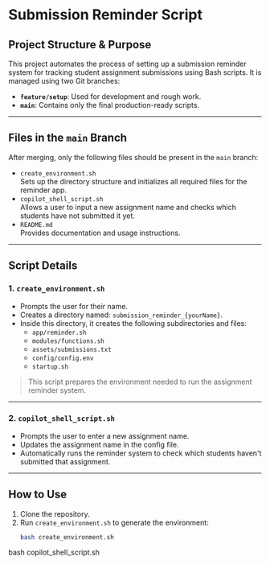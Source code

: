 # Submission Reminder Script

## Project Structure & Purpose
This project automates the process of setting up a submission reminder system for tracking student assignment submissions using Bash scripts. It is managed using two Git branches:
- **`feature/setup`**: Used for development and rough work.
- **`main`**: Contains only the final production-ready scripts.
  
---

## Files in the `main` Branch

After merging, only the following files should be present in the `main` branch:
- `create_environment.sh`  
  Sets up the directory structure and initializes all required files for the reminder app.
- `copilot_shell_script.sh`  
  Allows a user to input a new assignment name and checks which students have not submitted it yet.
- `README.md`  
  Provides documentation and usage instructions.
  
---

## Script Details
### 1. `create_environment.sh`
- Prompts the user for their name.
- Creates a directory named: `submission_reminder_{yourName}`.
- Inside this directory, it creates the following subdirectories and files:
  - `app/reminder.sh`
  - `modules/functions.sh`
  - `assets/submissions.txt`
  - `config/config.env`
  - `startup.sh`
> This script prepares the environment needed to run the assignment reminder system.

---

### 2. `copilot_shell_script.sh`
- Prompts the user to enter a new assignment name.
- Updates the assignment name in the config file.
- Automatically runs the reminder system to check which students haven't submitted that assignment.
  
---

## How to Use
1. Clone the repository.
2. Run `create_environment.sh` to generate the environment:
   ```bash
   bash create_environment.sh
bash copilot_shell_script.sh
